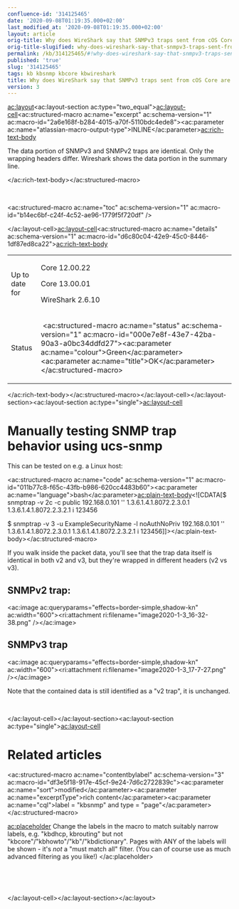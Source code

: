 ```yaml
---
confluence-id: '314125465'
date: '2020-09-08T01:19:35.000+02:00'
last_modified_at: '2020-09-08T01:19:35.000+02:00'
layout: article
orig-title: Why does WireShark say that SNMPv3 traps sent from cOS Core are "snmpV2-trap"?
orig-title-slugified: why-does-wireshark-say-that-snmpv3-traps-sent-from-cos-core-are-snmpv2-trap-
permalink: /kb/314125465/#!why-does-wireshark-say-that-snmpv3-traps-sent-from-cos-core-are-snmpv2-trap-
published: 'true'
slug: '314125465'
tags: kb kbsnmp kbcore kbwireshark
title: Why does WireShark say that SNMPv3 traps sent from cOS Core are "snmpV2-trap"?
version: 3
---
```


<ac:layout><ac:layout-section ac:type="two_equal"><ac:layout-cell><ac:structured-macro ac:name="excerpt" ac:schema-version="1" ac:macro-id="2a6e168f-b284-4015-a70f-5110bdc4ede8"><ac:parameter ac:name="atlassian-macro-output-type">INLINE</ac:parameter><ac:rich-text-body><p>The data portion of SNMPv3 and SNMPv2 traps are identical. Only the wrapping headers differ. Wireshark shows the data portion in the summary line.</p></ac:rich-text-body></ac:structured-macro><p><br /></p><p><ac:structured-macro ac:name="toc" ac:schema-version="1" ac:macro-id="b14ec6bf-c24f-4c52-ae96-1779f5f720df" /></p></ac:layout-cell><ac:layout-cell><ac:structured-macro ac:name="details" ac:schema-version="1" ac:macro-id="d6c80c04-42e9-45c0-8446-1df87ed8ca22"><ac:rich-text-body><table class="wrapped"><colgroup> <col /> <col /> </colgroup><tbody><tr><td><p>Up to date for</p></td><td><p>Core 12.00.22</p><p>Core 13.00.01</p><p>WireShark 2.6.10</p></td></tr><tr><td colspan="1">Status</td><td colspan="1"><div class="content-wrapper"><p>&nbsp;<ac:structured-macro ac:name="status" ac:schema-version="1" ac:macro-id="000e7e8f-43e7-42ba-90a3-a0bc34ddfd27"><ac:parameter ac:name="colour">Green</ac:parameter><ac:parameter ac:name="title">OK</ac:parameter></ac:structured-macro>&nbsp;</p></div></td></tr></tbody></table></ac:rich-text-body></ac:structured-macro></ac:layout-cell></ac:layout-section><ac:layout-section ac:type="single"><ac:layout-cell><h1>Manually testing SNMP trap behavior using ucs-snmp</h1><p>This can be tested on e.g. a Linux host:</p><ac:structured-macro ac:name="code" ac:schema-version="1" ac:macro-id="011b77c8-f65c-43fb-b986-620cc4483b60"><ac:parameter ac:name="language">bash</ac:parameter><ac:plain-text-body><![CDATA[$ snmptrap -v 2c -c public 192.168.0.101 '' 1.3.6.1.4.1.8072.2.3.0.1 1.3.6.1.4.1.8072.2.3.2.1 i 123456

$ snmptrap -v 3 -u ExampleSecurityName -l noAuthNoPriv 192.168.0.101 '' 1.3.6.1.4.1.8072.2.3.0.1 1.3.6.1.4.1.8072.2.3.2.1 i 123456]]></ac:plain-text-body></ac:structured-macro><p>If you walk inside the packet data, you'll see that the trap data itself is identical in both v2 and v3, but they're wrapped in different headers (v2 vs v3).</p><h2>SNMPv2 trap:</h2><p><ac:image ac:queryparams="effects=border-simple,shadow-kn" ac:width="600"><ri:attachment ri:filename="image2020-1-3_16-32-38.png" /></ac:image></p><h2>SNMPv3 trap</h2><p><ac:image ac:queryparams="effects=border-simple,shadow-kn" ac:width="600"><ri:attachment ri:filename="image2020-1-3_17-7-27.png" /></ac:image></p><p>Note that the contained data is still identified as a &quot;v2 trap&quot;, it is unchanged.</p><p><br /></p></ac:layout-cell></ac:layout-section><ac:layout-section ac:type="single"><ac:layout-cell><h1>Related articles</h1><p><ac:structured-macro ac:name="contentbylabel" ac:schema-version="3" ac:macro-id="df3e5f18-917e-45cf-9e24-7d6c2722839c"><ac:parameter ac:name="sort">modified</ac:parameter><ac:parameter ac:name="excerptType">rich content</ac:parameter><ac:parameter ac:name="cql">label = &quot;kbsnmp&quot; and type = &quot;page&quot;</ac:parameter></ac:structured-macro></p><p><ac:placeholder> Change the labels in the macro to match suitably narrow labels, e.g. &quot;kbdhcp, kbrouting&quot; but not &quot;kbcore&quot;/&quot;kbhowto&quot;/&quot;kb&quot;/&quot;kbdictionary&quot;. Pages with ANY of the labels will be shown - it's _not_ a &quot;must match all&quot; filter. (You can of course use as much advanced filtering as you like!) </ac:placeholder></p><p><br /></p><p><br /></p></ac:layout-cell></ac:layout-section></ac:layout>